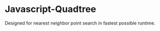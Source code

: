 Javascript-Quadtree
===================

Designed for nearest neighbor point search in fastest possible runtime.
